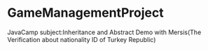 # GameManagementProject
 JavaCamp subject:Inheritance and Abstract Demo with Mersis(The Verification about nationality ID of Turkey Republic)
